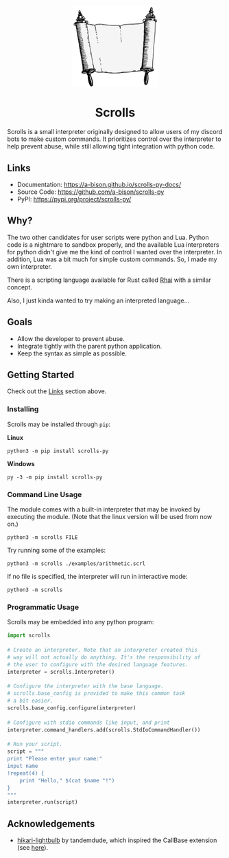 <p align="center">
  <img src="https://raw.githubusercontent.com/a-bison/scrolls-py/0095423d692bb18d6b3f01125f32ddad710015d9/media/scrolls-logo.png" width="200"/>
</p>

<h1 align="center">Scrolls</h1>
Scrolls is a small interpreter originally designed to allow users of my discord bots to
make custom commands. It prioritizes control over the interpreter to help prevent abuse,
while still allowing tight integration with python code.

## Links

- Documentation: https://a-bison.github.io/scrolls-py-docs/
- Source Code: https://github.com/a-bison/scrolls-py
- PyPI: https://pypi.org/project/scrolls-py/

## Why?
The two other candidates for user scripts were python and Lua. Python code is a nightmare
to sandbox properly, and the available Lua interpreters for python didn't give me the kind
of control I wanted over the interpreter. In addition, Lua was a bit much for simple
custom commands. So, I made my own interpreter.

There is a scripting language available for Rust called [Rhai](https://rhai.rs/book/) with
a similar concept.

Also, I just kinda wanted to try making an interpreted language...

## Goals

- Allow the developer to prevent abuse.
- Integrate tightly with the parent python application.
- Keep the syntax as simple as possible.

## Getting Started

Check out the [Links](#Links) section above.

### Installing

Scrolls may be installed through `pip`:

**Linux**
```
python3 -m pip install scrolls-py
```

**Windows**
```
py -3 -m pip install scrolls-py
```

### Command Line Usage

The module comes with a built-in interpreter that may be invoked by executing the
module. (Note that the linux version will be used from now on.)

```
python3 -m scrolls FILE
```

Try running some of the examples:
```
python3 -m scrolls ./examples/arithmetic.scrl
```

If no file is specified, the interpreter will run in interactive mode:
```
python3 -m scrolls
```

### Programmatic Usage

Scrolls may be embedded into any python program:
```py
import scrolls

# Create an interpreter. Note that an interpreter created this 
# way will not actually do anything. It's the responsibility of 
# the user to configure with the desired language features.
interpreter = scrolls.Interpreter()

# Configure the interpreter with the base language.
# scrolls.base_config is provided to make this common task
# a bit easier.
scrolls.base_config.configure(interpreter)

# Configure with stdio commands like input, and print
interpreter.command_handlers.add(scrolls.StdIoCommandHandler())

# Run your script.
script = """
print "Please enter your name:"
input name
!repeat(4) {
    print "Hello," $(cat $name "!")
}
"""
interpreter.run(script)
```

## Acknowledgements

- [hikari-lightbulb](https://github.com/tandemdude/hikari-lightbulb) by tandemdude, which inspired the
  CallBase extension (see [here](https://github.com/a-bison/scrolls-py/blob/cde0f5b9a88925541cc85c00a4a0e459f54a4f56/scrolls/ext/callbase.py)).